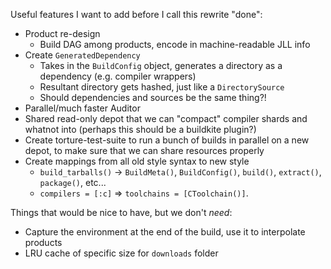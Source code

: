 Useful features I want to add before I call this rewrite "done":

* Product re-design
  - Build DAG among products, encode in machine-readable JLL info
* Create `GeneratedDependency`
  - Takes in the `BuildConfig` object, generates a directory as a dependency (e.g. compiler wrappers)
  - Resultant directory gets hashed, just like a `DirectorySource`
  - Should dependencies and sources be the same thing?!
* Parallel/much faster Auditor
* Shared read-only depot that we can "compact" compiler shards and whatnot into (perhaps this should be a buildkite plugin?)
* Create torture-test-suite to run a bunch of builds in parallel on a new depot, to make sure that we can share resources properly
* Create mappings from all old style syntax to new style
  - `build_tarballs()` -> `BuildMeta()`, `BuildConfig()`, `build()`, `extract()`, `package()`, etc...
  - `compilers = [:c]` => `toolchains = [CToolchain()]`.

Things that would be nice to have, but we don't _need_:
* Capture the environment at the end of the build, use it to interpolate products
* LRU cache of specific size for `downloads` folder
